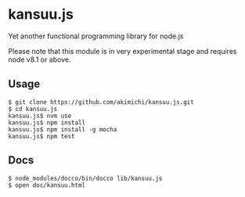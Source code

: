 # kansuu.js

Yet another functional programming library for node.js

Please note that this module is in very experimental stage and requires node v8.1 or above.


## Usage

~~~
$ git clone https://github.com/akimichi/kansuu.js.git
$ cd kansuu.js
kansuu.js$ nvm use
kansuu.js$ npm install
kansuu.js$ npm install -g mocha
kansuu.js$ npm test 
~~~


## Docs

~~~
$ node_modules/docco/bin/docco lib/kansuu.js
$ open doc/kansuu.html
~~~
